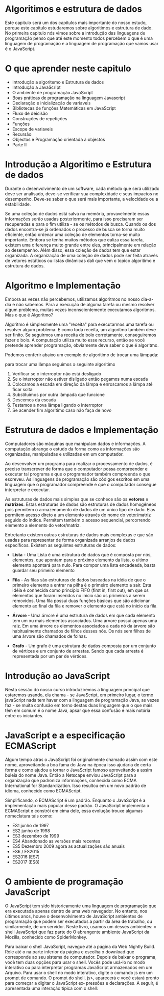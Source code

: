 # Algoritimos e estrutura de dados

Este capitulo será um dos capitulos mais importante do nosso estudo, porque este capitulo estudaremos sobre algoritimos e estrutura de dado. No primeira capitulo nós vimos sobre a introdução das linguagens de programação penso que até este momento todos percebem o que é uma linguagem de programação e a linguagem de programação que vamos usar é o JavaScript.

# O que aprender neste capitulo

- Introdução a algoritemo e Estrutura de dados
- Introdução a JavaScript
- O ambiente de programação JavaScript
- Boas práticas de programação na linguagem Javascript
- Declaração e inicialização de variaveis
- Bibliotecas de funções Matemáticas em JavaScript
- Fluxo de deicisão
- Construções de repetições
- Funções
- Escope de variaveis
- Recursão
- Objectos e Programação orientada a objectos
- Parte II

# Introdução a Algoritimo e Estrutura de dados

Durante o desenvolvimento de um software, cada método que será utilizado deve ser analisado, deve-se verificar sua complexidade e seus impactos no desempenho. Deve-se saber o que será mais importante, a velocidade ou a estabilidade.

Se uma coleção de dados está salva na memória, provavelmente essas informações serão usadas posteriormente, para isso precisaram ser recuperadas e para o fim utiliza - se os métodos de busca. Quando os dos dados encontra-se já ordenados o processo de busca se torna muito eficiente, então ordenar uma coleção de elementos torna-se muito importante. Embora se tenha muitos métodos que ealiza essa tarefa, existem uma diferença muito grande entre eles, principalmente em relação ao desempenho. Além disso, essa coleção de dados tem que estar organizada. A organização de uma coleção de dados pode ser feita através de vetores estáticos ou listas dinâmicas dali que vem o topico algoritimo e estrutura de dados.

# Algoritmo e Implementação

Embora as vezes não percebemos, utilizamos algoritmos no nosso dia-a-dia e não sabemos. Para a execução de alguma tarefa ou mesmo resolver algum problema, muitas vezes inconscientemente executamos algoritmos. Mas o que é Algoritmo?

Algoritmo é simplesmente uma "receita" para executarmos uma tarefa ou resolver algum problema. E como toda receita, um algoritmo também deve ser finito. Se seguirmos uma receita de bolo corretamente, conseguiremos fazer o bolo. A computação utiliza muito esse recurso, então se você pretende aprender programação, obviamente deve saber o que é algoritmo.

Podemos conferir abaixo um exemplo de algoritimo de trocar uma lâmpada:

para trocar uma lâmpa seguimos o seguinte algoritimo

1. Verificar se o interroptor não está desligado
2. Se o interroptor não estiver disligado então pegamos numa escada
3. Colocamos a escada em direção da lâmpa e enroscamos a lâmpa até ficar solta
4. Substituimos por outra lâmpada que funcione
5. Descemos da escada
6. Testamos a nova lâmpa ligando o interroptor
7. Se acender fim algoritimo caso não faça de novo

# Estrutura de dados e Implementação

Computadores são máquinas que manipulam dados e informações. A computação abrange o estudo da forma como as informações são organizadas, manipuladas e utilizadas em um computador.

Ao desenvolver um programa para realizar o processamento de dados, é preciso transcrever de forma que o computador possa compreender e executar tal programa e que o programador também compreenda o que escreveu. As linguagens de programação são códigos escritos em uma linguagem que o programador compreende e que o computador consegue interpretar e executar.

As estruturas de dados mais simples que se conhece são os **vetores** e **matrizes**. Estas estruturas de dados são estruturas de dados homogêneos pois permitem o armazenamento de dados de um único tipo de dado. Elas permitem acesso direto a um elemento através do nome do vetor/matriz seguido do índice. Permitem também o acesso sequencial, percorrendo elemento a elemento do vetor/matriz.

Entretanto existem outras estruturas de dados mais complexas e que são usadas para representar de forma organizada arranjos de dados específicos. Existem as seguintes estruturas de dados:

- **Lista** - Uma Lista é uma estrutura de dados que é composta por nós, elementos, que apontam para o próximo elemento da lista, o ultimo elemento apontará para nulo. Para compor uma lista encadeada, basta guardar seu primeiro elemento

- **Fila** - As filas são estruturas de dados baseadas na idéia de que o primeiro elemento a entrar na pilha é o primeiro elemento a sair. Esta idéia é conhecida como princípio FIFO (first in, first out), em que os elementos que foram inseridos no início são os primeiros a serem removidos. Uma fila possui duas funções básicas que são adicionar elemento ao final da fila e remover o elemento que está no inicio da fila.

- **Árvore** - Uma árvore é uma estrutura de dados em que cada elemento tem um ou mais elementos associados. Uma árvore possui apenas uma raiz. Em uma árvore os elementos associados a cada nó da árvore são habitualmente chamados de filhos desses nós. Os nós sem filhos de uma árvore são chamados de folhas.

- **Grafo** - Um grafo é uma estrutura de dados composta por um conjunto de vértices e um conjunto de arrestas. Sendo que cada arresta é representada por um par de vértices.

# Introdução ao JavaScript

Nesta sessão do nosso curso introduziremos a linguagem principal que estaremos usando, ela chama - se JavaScript, em primeiro lugar, o termo javaScript nada tem haver com a linguagem de programação Java, as vezes faz - se muita confusão em torno destas duas linguagem que o que mais têm em comum é o nome Java, apsar que essa confusão é mais notória entre os iniciantes.

# JavaScript e a especificação ECMAScript

Algum tempo atras o JavaScript foi originalmente chamado assim com este nome, aproveitando a boa fama do Java na época isso ajudaria de certa forma e como ajudou a tornar o JavaScript famoso aproveitando a assim buleia do nome Java. Então a Netscape enviou JavaScript para a organização que padroniza informações, conhecida como ECMA International for Standardization. Isso resultou em um novo padrão de idioma, conhecido como ECMAScript.

Simplificando, o ECMAScript é um padrão. Enquanto o JavaScript é a implementação mais popular desse padrão. O JavaScript implementa o ECMAScript e constrói em cima dele, essa evolução trouxe algumas nomeclatura tais como:

- ES1 junho de 1997
- ES2 junho de 1998
- ES3 dezembro de 1999
- ES4 Abandonado
  as versões mais recentes
- ES5 Dezembro 2009
  agora as actualizações são anuais
- ES6 / ES2015
- ES2016 (ES7)
- ES2017 (ES8)

# O ambiente de programação JavaScript

O JavaScript tem sido historicamente uma linguagem de programação que era executada apenas dentro de uma web navegador. No entanto, nos últimos anos, houve o desenvolvimento de JavaScript ambientes de programação que podem ser executados a partir da área de trabalho, ou similarmente, de um servidor. Neste livro, usamos um desses ambientes: o shell JavaScript que faz parte do O abrangente ambiente JavaScript da Mozilla, conhecido como SpiderMonkey.

Para baixar o shell JavaScript, navegue até a página da Web Nightly Build. Role até o
na parte inferior da página e escolha o download que corresponde ao seu sistema de computador.
Depois de baixar o programa, você tem duas opções para usar o shell. Vocês
pode usá-lo no modo interativo ou para interpretar programas JavaScript armazenados em um
Arquivo. Para usar o shell no modo interativo, digite o comando js em um prompt de comando.
O prompt do shell, js>, aparecerá e você estará pronto para começar a digitar o JavaScript ex‐
pressões e declarações.
A seguir, é apresentada uma interação típica com o shell:
